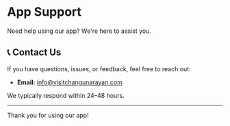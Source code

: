 # App Support

Need help using our app? We're here to assist you.

## 📞 Contact Us

If you have questions, issues, or feedback, feel free to reach out:

- **Email:** info@visitchangunarayan.com

We typically respond within 24–48 hours.

---

Thank you for using our app!

